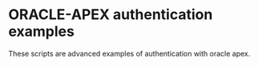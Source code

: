 # ORACLE-APEX authentication examples

These scripts are advanced examples of authentication with oracle apex.
